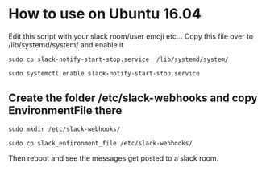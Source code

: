 # How to use on Ubuntu 16.04

Edit this script with your slack room/user emoji etc...
Copy this file over to /lib/systemd/system/ and enable it

`sudo cp slack-notify-start-stop.service  /lib/systemd/system/`

`sudo systemctl enable slack-notify-start-stop.service`


## Create the folder /etc/slack-webhooks and copy EnvironmentFile there

`sudo mkdir /etc/slack-webhooks/`

`sudo cp slack_enfironment_file /etc/slack-webhooks/`


Then reboot and see the messages get posted to a slack room.
